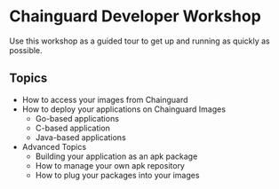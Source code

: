 # Chainguard Developer Workshop
Use this workshop as a guided tour to get up and running as quickly as possible.

## Topics
* How to access your images from Chainguard
* How to deploy your applications on Chainguard Images
  * Go-based applications
  * C-based application
  * Java-based applications
* Advanced Topics
  * Building your application as an apk package
  * How to manage your own apk repository
  * How to plug your packages into your images
